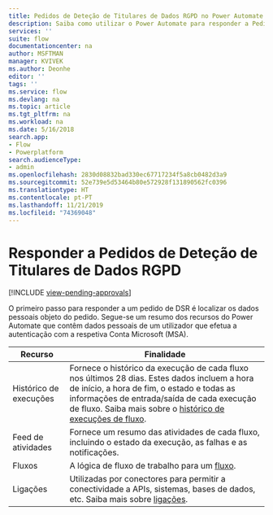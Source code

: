 ```yaml
---
title: Pedidos de Deteção de Titulares de Dados RGPD no Power Automate para Contas Microsoft (MSA) | Microsoft Docs
description: Saiba como utilizar o Power Automate para responder a Pedidos de Deteção de Titulares de Dados RGPD para Contas Microsoft.
services: ''
suite: flow
documentationcenter: na
author: MSFTMAN
manager: KVIVEK
ms.author: Deonhe
editor: ''
tags: ''
ms.service: flow
ms.devlang: na
ms.topic: article
ms.tgt_pltfrm: na
ms.workload: na
ms.date: 5/16/2018
search.app:
- Flow
- Powerplatform
search.audienceType:
- admin
ms.openlocfilehash: 2830d08832bad330ec67717234f5a8cb0482d3a9
ms.sourcegitcommit: 52e739e5d53464b80e572928f131890562fc0396
ms.translationtype: HT
ms.contentlocale: pt-PT
ms.lasthandoff: 11/21/2019
ms.locfileid: "74369048"
---
```

# <a name="respond-to-gdpr-data-subject-discovery-requests"></a>Responder a Pedidos de Deteção de Titulares de Dados RGPD 
[!INCLUDE [view-pending-approvals](includes/cc-rebrand.md)]

O primeiro passo para responder a um pedido de DSR é localizar os dados pessoais objeto do pedido.
Segue-se um resumo dos recursos do Power Automate que contêm dados pessoais de um utilizador que efetua a autenticação com a respetiva Conta Microsoft (MSA).

|Recurso|Finalidade|
|-----|-----|
|Histórico de execuções|Fornece o histórico da execução de cada fluxo nos últimos 28 dias. Estes dados incluem a hora de início, a hora de fim, o estado e todas as informações de entrada/saída de cada execução de fluxo. Saiba mais sobre o [histórico de execuções de fluxo](https://flow.microsoft.com/blog/download-history-recurrence/).|
|Feed de atividades| Fornece um resumo das atividades de cada fluxo, incluindo o estado da execução, as falhas e as notificações.|
|Fluxos|A lógica de fluxo de trabalho para um [fluxo](https://docs.microsoft.com/flow/get-started-logic-flow).|
|Ligações|Utilizadas por conectores para permitir a conectividade a APIs, sistemas, bases de dados, etc. Saiba mais sobre [ligações](add-manage-connections.md).|

